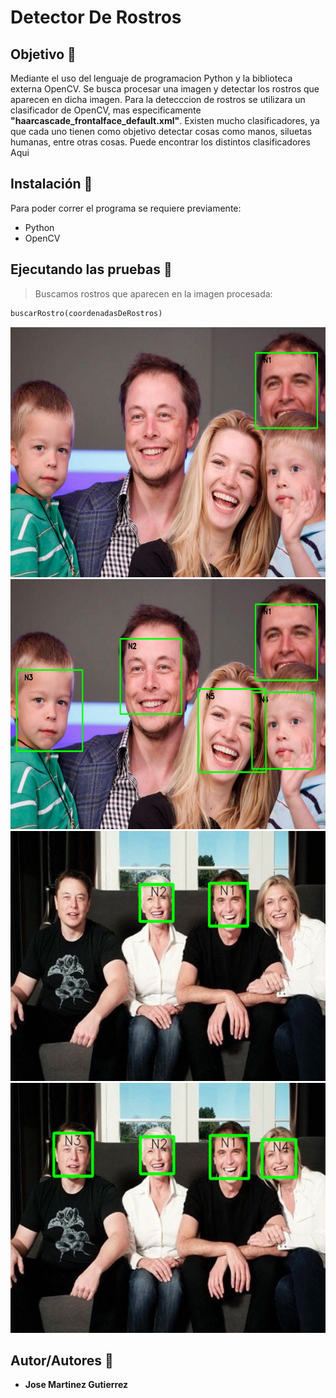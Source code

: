 # Detector De Rostros

## Objetivo :dart:
Mediante el uso del lenguaje de programacion Python y la biblioteca externa OpenCV. Se busca procesar una imagen y detectar los rostros que aparecen en dicha imagen. Para la detecccion de rostros se utilizara un clasificador de OpenCV, mas especificamente **"haarcascade_frontalface_default.xml"**. Existen mucho clasificadores, ya que cada uno tienen como objetivo detectar cosas como manos, siluetas humanas, entre otras cosas. Puede encontrar los distintos clasificadores <a src="https://github.com/opencv/opencv">Aqui</a> 

## Instalación :wrench:
Para poder correr el programa se requiere previamente:
* Python
* OpenCV

## Ejecutando las pruebas :memo:
> Buscamos rostros que aparecen en la imagen procesada: 
```python
buscarRostro(coordenadasDeRostros)
```
<img height="400px" width="600px" scale="50%" src="https://github.com/martinez022jose/Detector-De-Rostros/blob/master/screenShotsReadMe/cara1.PNG"/>

<img height="400px" width="600px" scale="50%" src="https://github.com/martinez022jose/Detector-De-Rostros/blob/master/screenShotsReadMe/cara5.PNG"/>

<img height="400px" width="600px" scale="50%" src="https://github.com/martinez022jose/Detector-De-Rostros/blob/master/screenShotsReadMe/cara2.PNG"/>

<img height="400px" width="600px" scale="50%" src="https://github.com/martinez022jose/Detector-De-Rostros/blob/master/screenShotsReadMe/cara4.PNG"/>



## Autor/Autores :pushpin:
* **Jose Martinez Gutierrez**
